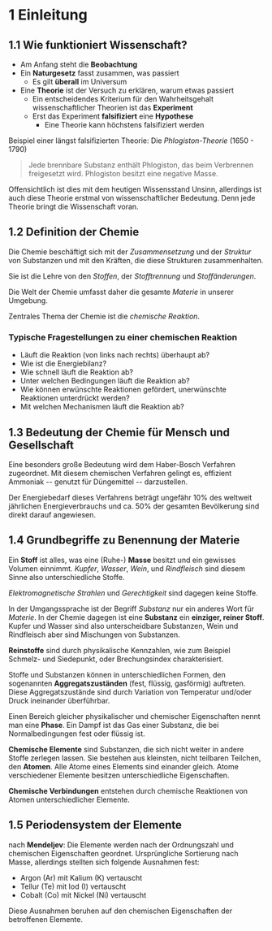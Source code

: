 # 1 Einleitung

## 1.1 Wie funktioniert Wissenschaft?

- Am Anfang steht die **Beobachtung**
- Ein **Naturgesetz** fasst zusammen, was passiert
  - Es gilt **überall** im Universum
- Eine **Theorie** ist der Versuch zu erklären, warum etwas passiert
  - Ein entscheidendes Kriterium für den Wahrheitsgehalt wissenschaftlicher Theorien ist das **Experiment**
  - Erst das Experiment **falsifiziert** eine **Hypothese**
    - Eine Theorie kann höchstens falsifiziert werden

Beispiel einer längst falsifizierten Theorie: Die *Phlogiston-Theorie* (1650 - 1790)
> Jede brennbare Substanz enthält Phlogiston, das beim Verbrennen freigesetzt wird.
> Phlogiston besitzt eine negative Masse.

Offensichtlich ist dies mit dem heutigen Wissensstand Unsinn, allerdings ist auch diese Theorie erstmal von
wissenschaftlicher Bedeutung. Denn jede Theorie bringt die Wissenschaft voran.

## 1.2 Definition der Chemie

Die Chemie beschäftigt sich mit der *Zusammensetzung* und der *Struktur* von Substanzen und mit den Kräften, die diese
Strukturen zusammenhalten.

Sie ist die Lehre von den *Stoffen*, der *Stofftrennung* und *Stoffänderungen*.

Die Welt der Chemie umfasst daher die gesamte *Materie* in unserer Umgebung.

Zentrales Thema der Chemie ist die *chemische Reaktion*.

### Typische Fragestellungen zu einer chemischen Reaktion

- Läuft die Reaktion (von links nach rechts) überhaupt ab?
- Wie ist die Energiebilanz?
- Wie schnell läuft die Reaktion ab?
- Unter welchen Bedingungen läuft die Reaktion ab?
- Wie können erwünschte Reaktionen gefördert, unerwünschte Reaktionen unterdrückt werden?
- Mit welchen Mechanismen läuft die Reaktion ab?

## 1.3 Bedeutung der Chemie für Mensch und Gesellschaft

Eine besonders große Bedeutung wird dem Haber-Bosch Verfahren zugeordnet. Mit diesem chemischen Verfahren gelingt es,
effizient Ammoniak -- genutzt für Düngemittel -- darzustellen.

Der Energiebedarf dieses Verfahrens beträgt ungefähr 10% des weltweit jährlichen Energieverbrauchs und ca. 50% der
gesamten Bevölkerung sind direkt darauf angewiesen.

## 1.4 Grundbegriffe zu Benennung der Materie

Ein **Stoff** ist alles, was eine (Ruhe-) **Masse** besitzt und ein gewisses Volumen einnimmt.
*Kupfer*, *Wasser*, *Wein*, und *Rindfleisch* sind diesem Sinne also unterschiedliche Stoffe.

*Elektromagnetische Strahlen* und *Gerechtigkeit* sind dagegen keine Stoffe.

In der Umgangssprache ist der Begriff *Substanz* nur ein anderes Wort für *Materie*. 
In der Chemie dagegen ist eine **Substanz** ein **einziger, reiner Stoff**.
Kupfer und Wasser sind also unterscheidbare Substanzen, Wein und Rindfleisch aber sind Mischungen von Substanzen.

**Reinstoffe** sind durch physikalische Kennzahlen, wie zum Beispiel Schmelz- und Siedepunkt, oder Brechungsindex
charakterisiert.

Stoffe und Substanzen können in unterschiedlichen Formen, den sogenannten **Aggregatszuständen** (fest, flüssig, gasförmig)
auftreten. Diese Aggregatszustände sind durch Variation von Temperatur und/oder Druck ineinander überführbar.

Einen Bereich gleicher physikalischer und chemischer Eigenschaften nennt man eine **Phase**.
Ein Dampf ist das Gas einer Substanz, die bei Normalbedingungen fest oder flüssig ist.

**Chemische Elemente** sind Substanzen, die sich nicht weiter in andere Stoffe zerlegen lassen.
Sie bestehen aus kleinsten, nicht teilbaren Teilchen, den **Atomen**.
Alle Atome eines Elements sind einander gleich. Atome verschiedener Elemente besitzen unterschiedliche Eigenschaften.

**Chemische Verbindungen** entstehen durch chemische Reaktionen von Atomen unterschiedlicher Elemente.

## 1.5 Periodensystem der Elemente

nach **Mendeljev**: Die Elemente werden nach der Ordnungszahl und chemischen Eigenschaften geordnet.
Ursprüngliche Sortierung nach Masse, allerdings stellten sich folgende Ausnahmen fest:

* Argon (Ar) mit Kalium (K) vertauscht
* Tellur (Te) mit Iod (I) vertauscht
* Cobalt (Co) mit Nickel (Ni) vertauscht

Diese Ausnahmen beruhen auf den chemischen Eigenschaften der betroffenen Elemente.
